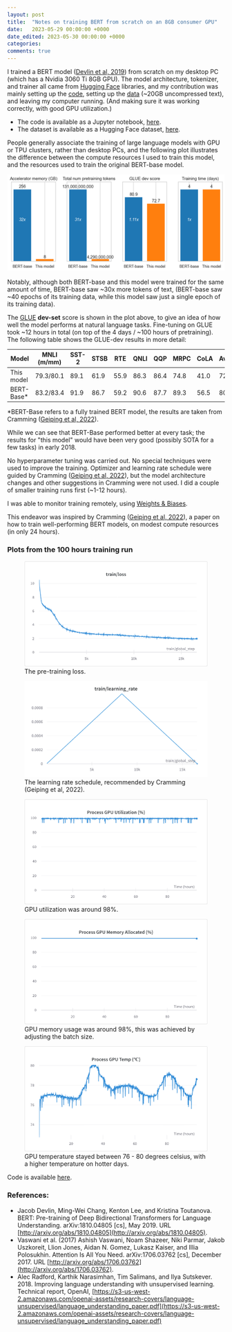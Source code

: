 ```yaml
---
layout: post
title:  "Notes on training BERT from scratch on an 8GB consumer GPU"
date:   2023-05-29 00:00:00 +0000
date_edited: 2023-05-30 00:00:00 +0000
categories:
comments: true
---
```


I trained a BERT model ([Devlin et al, 2019](https://arxiv.org/abs/1810.04805)) from scratch on my desktop PC (which has a Nvidia 3060 Ti 8GB GPU). The model architecture, tokenizer, and trainer all came from [Hugging Face](https://huggingface.co/) libraries, and my contribution was mainly setting up the [code](https://github.com/sradc/pretraining-BERT/tree/main), setting up the [data](https://huggingface.co/datasets/sradc/chunked-shuffled-wikipedia20220301en-bookcorpusopen) (~20GB uncompressed text), and leaving my computer running. (And making sure it was working correctly, with good GPU utilization.)

- The code is available as a Jupyter notebook, [here](https://github.com/sradc/pretraining-BERT/blob/main/pretraining_BERT.ipynb).
- The dataset is available as a Hugging Face dataset, [here](https://huggingface.co/datasets/sradc/chunked-shuffled-wikipedia20220301en-bookcorpusopen).

People generally associate the training of large language models with GPU or TPU clusters, rather than desktop PCs, and the following plot illustrates the difference between the compute resources I used to train this model, and the resources used to train the original BERT-base model.

<p align="center">
    <img
        src="/assets/posts/bert-from-scratch/bert_vs_this_model.png" 
        alt="Plot comparing compute resources and model performance on GLUE-dev."
    />
</p>

Notably, although both BERT-base and this model were trained for the same amount of time, BERT-base saw ~30x more tokens of text, (BERT-base saw ~40 epochs of its training data, while this model saw just a single epoch of its training data).

The [GLUE](https://gluebenchmark.com/) **dev-set** score is shown in the plot above, to give an idea of how well the model performs at natural language tasks. 
Fine-tuning on GLUE took ~12 hours in total (on top of the 4 days / ~100 hours of pretraining). 
The following table shows the GLUE-dev results in more detail:

| Model        | MNLI (m/mm) | SST-2 | STSB | RTE  | QNLI | QQP | MRPC | CoLA | Average |
|--|--|--|--|--|--|--|--|--|--|
| This model   | 79.3/80.1   | 89.1  | 61.9 | 55.9 | 86.3 | 86.4 | 74.8 | 41.0 | 72.7 |
| BERT-Base\*   | 83.2/83.4   | 91.9  | 86.7 | 59.2 | 90.6 | 87.7 | 89.3 | 56.5 | 80.9 |

\*BERT-Base refers to a fully trained BERT model, the results are taken from Cramming ([Geiping et al, 2022](https://arxiv.org/abs/2212.14034)).

While we can see that BERT-Base performed better at every task; the results for "this model" would have been very good (possibly SOTA for a few tasks) in early 2018. 

No hyperparameter tuning was carried out.
No special techniques were used to improve the training.
Optimizer and learning rate schedule were guided by Cramming ([Geiping et al, 2022](https://arxiv.org/abs/2212.14034)),
but the model architecture changes and other suggestions in Cramming were not used.
I did a couple of smaller training runs first (~1-12 hours).

I was able to monitor training remotely, using [Weights & Biases](https://wandb.ai/site).

This endeavor was inspired by Cramming ([Geiping et al, 2022](https://arxiv.org/abs/2212.14034)),
a paper on how to train well-performing BERT models, on modest compute resources (in only 24 hours).

### Plots from the 100 hours training run

<p align="center">
<figure>
    <img 
        src="/assets/posts/bert-from-scratch/loss.png" 
        alt="The pre-training loss."
    />
    <figcaption>The pre-training loss.</figcaption>
</figure>
</p>

<p align="center">
<figure>
    <img 
        src="/assets/posts/bert-from-scratch/learning_rate.png" 
        alt="The learning rate schedule, recommended by Cramming ([Geiping et al, 2022](https://arxiv.org/abs/2212.14034))."
    />
    <figcaption>The learning rate schedule, recommended by Cramming (Geiping et al, 2022).</figcaption>
</figure>
</p>

<p align="center">
<figure>
    <img 
        src="/assets/posts/bert-from-scratch/gpu_util.png" 
        alt="GPU utilization was around 98%."
    />
    <figcaption>GPU utilization was around 98%.</figcaption>
</figure>
</p>

<p align="center">
<figure>
    <img 
        src="/assets/posts/bert-from-scratch/gpu_memory.png" 
        alt="GPU memory usage was around 98%, this was achieved by adjusting the batch size."
    />
    <figcaption>GPU memory usage was around 98%, this was achieved by adjusting the batch size.</figcaption>
</figure>
</p>

<p align="center">
<figure>
    <img 
        src="/assets/posts/bert-from-scratch/gpu_temp.png" 
        alt="GPU temperature stayed between 76 - 80 degrees celsius, with a higher temperature on hotter days."
    />
    <figcaption>GPU temperature stayed between 76 - 80 degrees celsius, with a higher temperature on hotter days.</figcaption>
</figure>
</p>

Code is available [here](https://github.com/sradc/pretraining-BERT/tree/main).

### References:
- Jacob Devlin, Ming-Wei Chang, Kenton Lee, and Kristina Toutanova. BERT: Pre-training of Deep Bidirectional Transformers for Language Understanding. arXiv:1810.04805 [cs], May 2019. URL [http://arxiv.org/abs/1810.04805](http://arxiv.org/abs/1810.04805).
- Vaswani et al. (2017) Ashish Vaswani, Noam Shazeer, Niki Parmar, Jakob Uszkoreit, Llion Jones, Aidan N. Gomez, Lukasz Kaiser, and Illia Polosukhin. Attention Is All You Need. arXiv:1706.03762 [cs], December 2017. URL [http://arxiv.org/abs/1706.03762](http://arxiv.org/abs/1706.03762). 
- Alec Radford, Karthik Narasimhan, Tim Salimans, and Ilya Sutskever. 2018. Improving language understanding with unsupervised learning. Technical report, OpenAI, [https://s3-us-west-2.amazonaws.com/openai-assets/research-covers/language-unsupervised/language_understanding_paper.pdf](https://s3-us-west-2.amazonaws.com/openai-assets/research-covers/language-unsupervised/language_understanding_paper.pdf)

